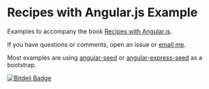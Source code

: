 # Recipes with Angular.js Example

Examples to accompany the book
[Recipes with Angular.js](http://leanpub.com/recipes-with-angular-js).

If you have questions or comments, open an issue or [email me](fdietz@gmail.com).

Most examples are using [angular-seed](https://github.com/angular/angular-seed) or [angular-express-seed](https://github.com/btford/angular-express-seed) as a bootstrap.


[![Bitdeli Badge](https://d2weczhvl823v0.cloudfront.net/anik123/recipes-with-angular-js-examples/trend.png)](https://bitdeli.com/free "Bitdeli Badge")

